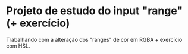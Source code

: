 # Projeto de estudo do input "range" (+ exercício)

Trabalhando com a alteração dos "ranges" de cor em RGBA + exercício com HSL.
